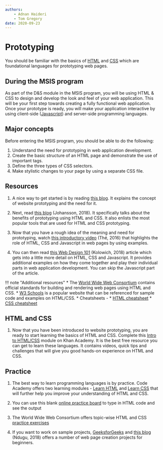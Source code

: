 ```yaml
---
authors:
    - Adnan Haideri
    - Tom Gregory
date: 2020-09-23
---
```


# Prototyping

You should be familiar with the basics of [HTML][html] and [CSS][css] which are foundational languages for prototyping web pages.

[html]:https://www.w3schools.com/html/html_intro.asp
[css]:https://www.w3schools.com/css/css_intro.asp

## During the MSIS program

As part of the D&S module in the MSIS program, you will be using HTML & CSS to design and develop the look and feel of your web application. This will be your first step towards creating a fully functional web application. Once your prototype is ready, you will make your application interactive by using client-side ([Javascript][javascript]) and server-side programming languages.

[javascript]:https://www.w3schools.com/js/DEFAULT.asp
## Major concepts

Before entering the MSIS program, you should be able to do the following:

1. Understand the need for prototyping in web application development.
2. Create the basic structure of an HTML page and demonstrate the use of important tags.
3. Define the three types of CSS selectors.
4. Make stylistic changes to your page by using a separate CSS file.



## Resources

1. A nice way to get started is by reading [this blog][experienceux]. It explains the concept of website prototyping and the need for it.

[experienceux]:https://www.experienceux.co.uk/faqs/what-is-a-website-prototype/#:~:text=A%20website%20prototype%20can%20be,like%20when%20it%20goes%20live.&text=However%2C%20typically%20when%20people%20talk,such%20as%20drop%20down%20menus.

2. Next, read [this blog][johansson] (Johansson, 2018). It specifically talks about the benefits of prototyping using HTML and CSS. It also enlists the most popular tools that are used for HTML and CSS prototyping.

[johansson]:https://medium.com/@andreas.johansson.dev/do-you-find-yourself-designing-the-same-screen-over-and-over-html-prototyping-may-help-f87d45787e11

3. Now that you have a rough idea of the meaning and need for prototyping, watch  [this introductory video](https://www.youtube.com/watch?v=gT0Lh1eYk78) (Thé, 2016) that highlights the role of HTML, CSS and Javascript in web pages by using examples.

4. You can then read [this Web Design 101](https://blog.hubspot.com/marketing/web-design-html-css-javascript) (Kolowich, 2018) article which gets into a little more detail on HTML, CSS and Javascript. It provides additional examples on how they come together and play their individual parts in web application development. You can skip the Javascript part of the article.

!!! note "Additional resources"
    * The [World Wide Web Consortium](https://www.w3.org/standards/webdesign/htmlcss) contains official standards for building and rendering web pages using HTML and CSS.
    * [W3 Schools](https://www.w3schools.com/html/default.asp) is a popular website that can be referenced for sample code and examples on HTML/CSS.
    * Cheatsheets -
        * [HTML cheatsheet](https://htmlcheatsheet.com/)
        * [CSS cheatsheet](https://www.codecademy.com/learn/learn-css/modules/learn-css-selectors-visual-rules/cheatsheet)

## HTML and CSS

1. Now that you have been introduced to website prototyping, you are ready to start learning the basics of HTML and CSS. Complete this [Intro to HTML/CSS](https://www.khanacademy.org/computing/computer-programming/html-css) module on Khan Academy. It is the best free resource you can get to learn these languages. It contains videos, quick tips and challenges that will give you good hands-on experience on HTML and CSS.

## Practice

1. The best way to learn programming languages is by practice. Code Academy offers two learning modules - [Learn HTML](https://www.codecademy.com/learn/learn-html) and [Learn CSS](https://www.codecademy.com/learn/learn-css) that will further help you improve your understanding of HTML and CSS.

2. You can use this blank [online practice board](https://www.practiceboard.com/) to type in HTML code and see the output

3. The World Wide Web Consortium offers topic-wise HTML and CSS [practice exercises](https://www.w3resource.com/html-css-exercise/index.php)

4. If you want to work on sample projects, [GeeksforGeeks](https://www.geeksforgeeks.org/top-10-projects-for-beginners-to-practice-html-and-css-skills/) and [this blog](https://medium.com/@avicndugu/projects-to-practice-html-css-skills-for-beginners-8b9ed67a7dd1) (Ndugu, 2018) offers a number of web page creation projects for beginners.
